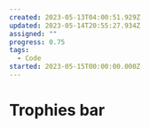 ```yaml
---
created: 2023-05-13T04:00:51.929Z
updated: 2023-05-14T20:55:27.934Z
assigned: ""
progress: 0.75
tags:
  - Code
started: 2023-05-15T00:00:00.000Z
---
```


# Trophies bar
